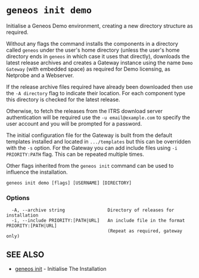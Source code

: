 # `geneos init demo`

Initialise a Geneos Demo environment, creating a new directory structure as required.

Without any flags the command installs the components in a directory called `geneos` under the user's home directory (unless the user's home directory ends in `geneos` in which case it uses that directly), downloads the latest release archives and creates a Gateway instance using the name `Demo Gateway` (with embedded space) as required for Demo licensing, as Netprobe and a Webserver.

If the release archive files required have already been downloaded then use the `-A directory` flag to indicate their location. For each component type this directory is checked for the latest release.

Otherwise, to fetch the releases from the ITRS download server authentication will be required use the `-u email@example.com` to specify the user account and you will be prompted for a password.

The initial configuration file for the Gateway is built from the default templates installed and located in `.../templates` but this can be overridden with the `-s` option. For the Gateway you can add include files using `-i PRIORITY:PATH` flag. This can be repeated multiple times.

Other flags inherited from the `geneos init` command can be used to influence the installation.

```text
geneos init demo [flags] [USERNAME] [DIRECTORY]
```

### Options

```text
  -A, --archive string                Directory of releases for installation
  -i, --include PRIORITY:[PATH|URL]   An include file in the format PRIORITY:[PATH|URL]
                                      (Repeat as required, gateway only)
```

## SEE ALSO

* [geneos init](geneos_init.md)	 - Initialise The Installation
